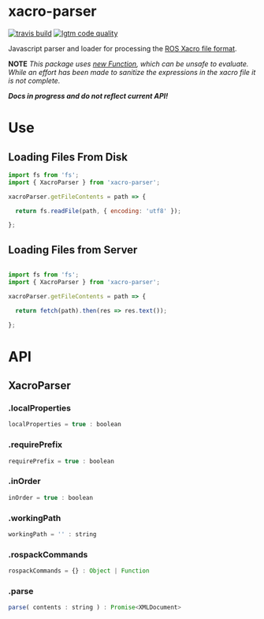 # xacro-parser


<!-- [![npm version](https://img.shields.io/npm/v/xacro-parser.svg?style=flat-square)](https://www.npmjs.com/package/xacro-parser) -->
[![travis build](https://img.shields.io/travis/gkjohnson/xacro-parser.svg?style=flat-square)](https://travis-ci.org/gkjohnson/xacro-parser)
[![lgtm code quality](https://img.shields.io/lgtm/grade/javascript/g/gkjohnson/xacro-parser.svg?style=flat-square&label=code-quality)](https://lgtm.com/projects/g/gkjohnson/xacro-parser/)

Javascript parser and loader for processing the [ROS Xacro file format](http://wiki.ros.org/xacro). 

**NOTE**
_This package uses [new Function](https://github.com/gkjohnson/xacro-parser/blob/master/src/XacroParser.js#L146), which can be unsafe to evaluate. While an effort has been made to sanitize the expressions in the xacro file it is not complete._

**_Docs in progress and do not reflect current API!_**

# Use

## Loading Files From Disk

```js
import fs from 'fs';
import { XacroParser } from 'xacro-parser';

xacroParser.getFileContents = path => {

  return fs.readFile(path, { encoding: 'utf8' });

};
```

## Loading Files from Server

```js

import fs from 'fs';
import { XacroParser } from 'xacro-parser';

xacroParser.getFileContents = path => {

  return fetch(path).then(res => res.text());

};
```

# API

## XacroParser

### .localProperties

```js
localProperties = true : boolean
```

### .requirePrefix

```js
requirePrefix = true : boolean
```

### .inOrder

```js
inOrder = true : boolean
```

### .workingPath

```js
workingPath = '' : string
```

### .rospackCommands

```js
rospackCommands = {} : Object | Function
```

### .parse

```js
parse( contents : string ) : Promise<XMLDocument>
```
